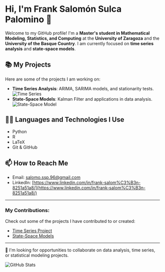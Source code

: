 # Hi, I'm Frank Salomón Sulca Palomino 👋

Welcome to my GitHub profile! I'm a **Master's student in Mathematical Modeling, Statistics, and Computing** at the **University of Zaragoza** and the **University of the Basque Country**. I am currently focused on **time series analysis** and **state-space models**.

## 📚 My Projects

Here are some of the projects I am working on:

- **Time Series Analysis**: ARIMA, SARIMA models, and stationarity tests.
  ![Time Series](https://images.cdn3.buscalibre.com/fit-in/360x360/5e/b1/5eb112c2e16a56e0491e5686a3f3ea73.jpg)
- **State-Space Models**: Kalman Filter and applications in data analysis.
  ![State-Space Model](https://upload.wikimedia.org/wikipedia/commons/1/1f/Kalman_filter_process_diagram.png)

## 🧑‍💻 Languages and Technologies I Use

- Python
- R
- LaTeX
- Git & GitHub

## 📫 How to Reach Me

- Email: [salomo.ssp.96@gmail.com](mailto:salomo.ssp.96@gmail.com)
- LinkedIn: [https://www.linkedin.com/in/frank-salom%C3%B3n-8251a51a8/](https://www.linkedin.com/in/frank-salom%C3%B3n-8251a51a8/)

---

### My Contributions:

Check out some of the projects I have contributed to or created:

- [Time Series Project](https://github.com/username/series-temporales)
- [State-Space Models](https://github.com/username/modelos-espacio-estado)

---

🔭 I'm looking for opportunities to collaborate on data analysis, time series, or statistical modeling projects.

<!-- Here you can include a GitHub stats graphic (optional) -->
![GitHub Stats](https://github-readme-stats.vercel.app/api?username=franksalomonsulca&show_icons=true&count_private=true&hide=prs)
